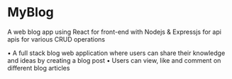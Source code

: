 # MyBlog
A web blog app using React for front-end with Nodejs & Expressjs for api apis for various CRUD operations 

• A full stack blog web application where users can share their knowledge and ideas by creating a blog post
• Users can view, like and comment on different blog articles 

